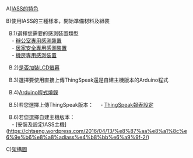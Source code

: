 A)[IASS的特色](https://chtseng.wordpress.com/2016/03/31/iass%e7%89%b9%e8%89%b2/)

B)使用IASS的三種樣本，開始準備材料及組裝

&nbsp;&nbsp;B.1)選擇您需要的感測裝置類型<br>
&nbsp;&nbsp;&nbsp;&nbsp;- [辦公室專用感測裝置](https://chtseng.wordpress.com/2016/03/31/diy-%e8%be%a6%e5%85%ac%e5%ae%a4%e7%9a%84%e6%84%9f%e6%b8%ac%e8%a3%9d%e7%bd%ae/)			
&nbsp;&nbsp;&nbsp;&nbsp;- [居家安全專用感測裝置](https://chtseng.wordpress.com/2016/03/31/%e5%b1%85%e5%ae%b6%e5%ae%89%e5%85%a8%e5%b0%88%e7%94%a8%e6%84%9f%e6%b8%ac%e5%99%a8diy/)<br>
&nbsp;&nbsp;&nbsp;&nbsp;- [機房專用感測裝置](https://chtseng.wordpress.com/2016/03/31/%e6%a9%9f%e6%88%bf%e5%b0%88%e7%94%a8%e6%84%9f%e6%b8%ac%e5%99%a8diy-2/)<br>
		
&nbsp;&nbsp;B.2)[是否加裝LCD螢幕](https://chtseng.wordpress.com/2016/04/14/%E6%9B%BFiass%E5%8A%A0%E4%B8%8Alcd%E8%9E%A2%E5%B9%95/)
		
&nbsp;&nbsp;B.3)選擇要使用直接上傳ThingSpeak還是自建主機版本的Arduino程式
			
&nbsp;&nbsp;B.4)[Arduino程式燒錄](https://chtseng.wordpress.com/2016/03/31/%E7%A8%8B%E5%BC%8F%E7%87%92%E9%8C%84%E5%8F%8A%E5%A0%B1%E8%A1%A8%E8%A8%AD%E5%AE%9A/)	
	
&nbsp;&nbsp;B.5)若您選擇上傳ThingSpeak版本：	
&nbsp;&nbsp;&nbsp;&nbsp;- [ThingSpeak報表設定](https://chtseng.wordpress.com/2016/04/14/thingspeak-%E5%A0%B1%E8%A1%A8%E8%A8%AD%E5%AE%9A/)
	
&nbsp;&nbsp;B.6)若您選擇自建主機版本：<br>
&nbsp;&nbsp;&nbsp;&nbsp;- [安裝及設定IASS主機] (https://chtseng.wordpress.com/2016/04/13/%e8%87%aa%e8%a1%8c%e6%9e%b6%e8%a8%adiass%e4%b8%bb%e6%a9%9f-2/)

C)[架構圖](./IASS_BASIC/arch.gif)
